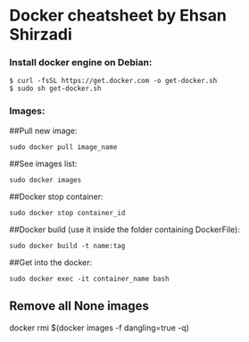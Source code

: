 # Docker cheatsheet by Ehsan Shirzadi

### Install docker engine on Debian:
```
$ curl -fsSL https://get.docker.com -o get-docker.sh
$ sudo sh get-docker.sh
```

### Images:
##Pull new image:
```
sudo docker pull image_name
```

##See images list:
```
sudo docker images
```

##Docker stop container:
```
sudo docker stop container_id
```

##Docker build (use it inside the folder containing DockerFile):
```
sudo docker build -t name:tag
```

##Get into the docker:
```
sudo docker exec -it container_name bash
```
## Remove all None images
docker rmi $(docker images -f dangling=true -q)



